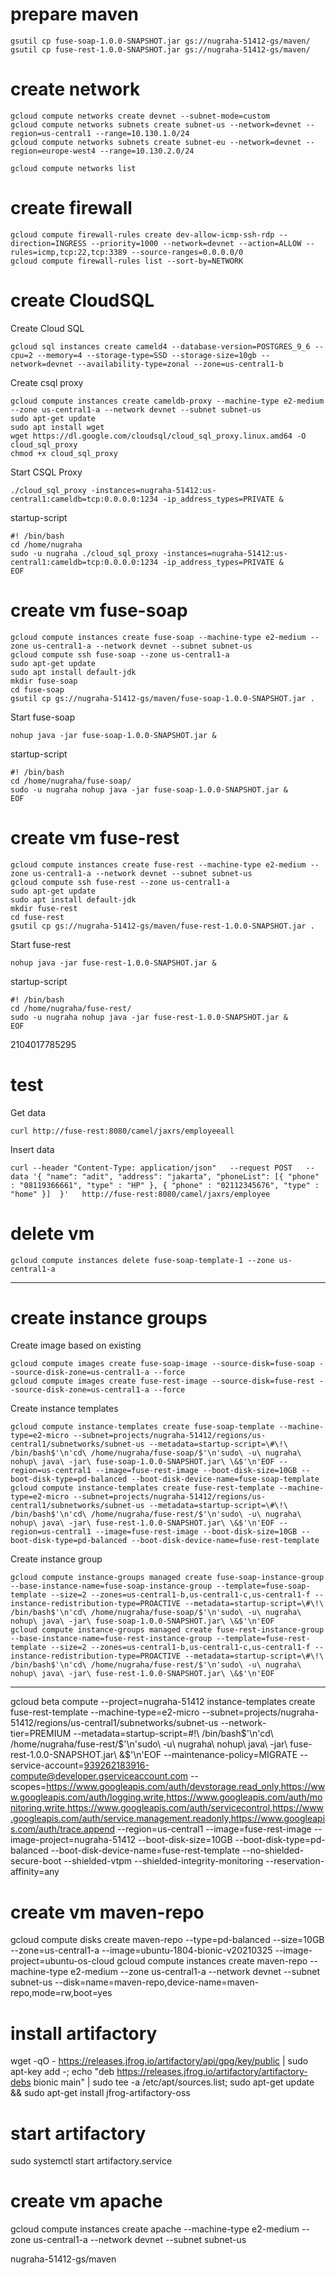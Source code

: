 
# prepare maven
```
gsutil cp fuse-soap-1.0.0-SNAPSHOT.jar gs://nugraha-51412-gs/maven/
gsutil cp fuse-rest-1.0.0-SNAPSHOT.jar gs://nugraha-51412-gs/maven/
```
# create network
```
gcloud compute networks create devnet --subnet-mode=custom
gcloud compute networks subnets create subnet-us --network=devnet --region=us-central1 --range=10.130.1.0/24
gcloud compute networks subnets create subnet-eu --network=devnet --region=europe-west4 --range=10.130.2.0/24

gcloud compute networks list
```
# create firewall
```
gcloud compute firewall-rules create dev-allow-icmp-ssh-rdp --direction=INGRESS --priority=1000 --network=devnet --action=ALLOW --rules=icmp,tcp:22,tcp:3389 --source-ranges=0.0.0.0/0
gcloud compute firewall-rules list --sort-by=NETWORK
```
# create CloudSQL
Create Cloud SQL
```
gcloud sql instances create cameld4 --database-version=POSTGRES_9_6 --cpu=2 --memory=4 --storage-type=SSD --storage-size=10gb --network=devnet --availability-type=zonal --zone=us-central1-b
```
Create csql proxy
```
gcloud compute instances create cameldb-proxy --machine-type e2-medium --zone us-central1-a --network devnet --subnet subnet-us
sudo apt-get update
sudo apt install wget
wget https://dl.google.com/cloudsql/cloud_sql_proxy.linux.amd64 -O cloud_sql_proxy
chmod +x cloud_sql_proxy
```
Start CSQL Proxy
```
./cloud_sql_proxy -instances=nugraha-51412:us-central1:cameldb=tcp:0.0.0.0:1234 -ip_address_types=PRIVATE &
```
startup-script
```
#! /bin/bash
cd /home/nugraha
sudo -u nugraha ./cloud_sql_proxy -instances=nugraha-51412:us-central1:cameldb=tcp:0.0.0.0:1234 -ip_address_types=PRIVATE &
EOF
```

# create vm fuse-soap
```
gcloud compute instances create fuse-soap --machine-type e2-medium --zone us-central1-a --network devnet --subnet subnet-us
gcloud compute ssh fuse-soap --zone us-central1-a
sudo apt-get update
sudo apt install default-jdk
mkdir fuse-soap
cd fuse-soap
gsutil cp gs://nugraha-51412-gs/maven/fuse-soap-1.0.0-SNAPSHOT.jar .
```
Start fuse-soap
```
nohup java -jar fuse-soap-1.0.0-SNAPSHOT.jar &
```
startup-script
```
#! /bin/bash
cd /home/nugraha/fuse-soap/
sudo -u nugraha nohup java -jar fuse-soap-1.0.0-SNAPSHOT.jar &
EOF
```

# create vm fuse-rest
```
gcloud compute instances create fuse-rest --machine-type e2-medium --zone us-central1-a --network devnet --subnet subnet-us
gcloud compute ssh fuse-rest --zone us-central1-a
sudo apt-get update
sudo apt install default-jdk
mkdir fuse-rest
cd fuse-rest
gsutil cp gs://nugraha-51412-gs/maven/fuse-rest-1.0.0-SNAPSHOT.jar .
```
Start fuse-rest
```
nohup java -jar fuse-rest-1.0.0-SNAPSHOT.jar &
```
startup-script
```
#! /bin/bash
cd /home/nugraha/fuse-rest/
sudo -u nugraha nohup java -jar fuse-rest-1.0.0-SNAPSHOT.jar &
EOF
```



2104017785295


# test
Get data
```
curl http://fuse-rest:8080/camel/jaxrs/employeeall
```
Insert data
```
curl --header "Content-Type: application/json"   --request POST   --data '{ "name": "adit", "address": "jakarta", "phoneList": [{ "phone" : "08119366661", "type" : "HP" }, { "phone" : "02112345676", "type" : "home" }]  }'   http://fuse-rest:8080/camel/jaxrs/employee
```

# delete vm
```
gcloud compute instances delete fuse-soap-template-1 --zone us-central1-a
```
-------------

# create instance groups
Create image based on existing
```
gcloud compute images create fuse-soap-image --source-disk=fuse-soap --source-disk-zone=us-central1-a --force
gcloud compute images create fuse-rest-image --source-disk=fuse-rest --source-disk-zone=us-central1-a --force
```
Create instance templates
```
gcloud compute instance-templates create fuse-soap-template --machine-type=e2-micro --subnet=projects/nugraha-51412/regions/us-central1/subnetworks/subnet-us --metadata=startup-script=\#\!\ /bin/bash$'\n'cd\ /home/nugraha/fuse-soap/$'\n'sudo\ -u\ nugraha\ nohup\ java\ -jar\ fuse-soap-1.0.0-SNAPSHOT.jar\ \&$'\n'EOF --region=us-central1 --image=fuse-rest-image --boot-disk-size=10GB --boot-disk-type=pd-balanced --boot-disk-device-name=fuse-soap-template
gcloud compute instance-templates create fuse-rest-template --machine-type=e2-micro --subnet=projects/nugraha-51412/regions/us-central1/subnetworks/subnet-us --metadata=startup-script=\#\!\ /bin/bash$'\n'cd\ /home/nugraha/fuse-rest/$'\n'sudo\ -u\ nugraha\ nohup\ java\ -jar\ fuse-rest-1.0.0-SNAPSHOT.jar\ \&$'\n'EOF --region=us-central1 --image=fuse-rest-image --boot-disk-size=10GB --boot-disk-type=pd-balanced --boot-disk-device-name=fuse-rest-template
```
Create instance group
```
gcloud compute instance-groups managed create fuse-soap-instance-group --base-instance-name=fuse-soap-instance-group --template=fuse-soap-template --size=2 --zones=us-central1-b,us-central1-c,us-central1-f --instance-redistribution-type=PROACTIVE --metadata=startup-script=\#\!\ /bin/bash$'\n'cd\ /home/nugraha/fuse-soap/$'\n'sudo\ -u\ nugraha\ nohup\ java\ -jar\ fuse-soap-1.0.0-SNAPSHOT.jar\ \&$'\n'EOF 
gcloud compute instance-groups managed create fuse-rest-instance-group --base-instance-name=fuse-rest-instance-group --template=fuse-rest-template --size=2 --zones=us-central1-b,us-central1-c,us-central1-f --instance-redistribution-type=PROACTIVE --metadata=startup-script=\#\!\ /bin/bash$'\n'cd\ /home/nugraha/fuse-rest/$'\n'sudo\ -u\ nugraha\ nohup\ java\ -jar\ fuse-rest-1.0.0-SNAPSHOT.jar\ \&$'\n'EOF 
```

---------

gcloud beta compute --project=nugraha-51412 instance-templates create fuse-rest-template --machine-type=e2-micro 
--subnet=projects/nugraha-51412/regions/us-central1/subnetworks/subnet-us --network-tier=PREMIUM 
--metadata=startup-script=\#\!\ /bin/bash$'\n'cd\ /home/nugraha/fuse-rest/$'\n'sudo\ -u\ nugraha\ nohup\ java\ -jar\ fuse-rest-1.0.0-SNAPSHOT.jar\ \&$'\n'EOF 
--maintenance-policy=MIGRATE --service-account=939262183916-compute@developer.gserviceaccount.com --scopes=https://www.googleapis.com/auth/devstorage.read_only,https://www.googleapis.com/auth/logging.write,https://www.googleapis.com/auth/monitoring.write,https://www.googleapis.com/auth/servicecontrol,https://www.googleapis.com/auth/service.management.readonly,https://www.googleapis.com/auth/trace.append --region=us-central1 --image=fuse-rest-image --image-project=nugraha-51412 --boot-disk-size=10GB --boot-disk-type=pd-balanced --boot-disk-device-name=fuse-rest-template --no-shielded-secure-boot --shielded-vtpm --shielded-integrity-monitoring --reservation-affinity=any




# create vm maven-repo
gcloud compute disks create maven-repo --type=pd-balanced --size=10GB --zone=us-central1-a --image=ubuntu-1804-bionic-v20210325 --image-project=ubuntu-os-cloud
gcloud compute instances create maven-repo --machine-type e2-medium --zone us-central1-a --network devnet --subnet subnet-us --disk=name=maven-repo,device-name=maven-repo,mode=rw,boot=yes

# install artifactory
wget -qO - https://releases.jfrog.io/artifactory/api/gpg/key/public | sudo apt-key add -;
echo "deb https://releases.jfrog.io/artifactory/artifactory-debs bionic main" | sudo tee -a /etc/apt/sources.list;
sudo apt-get update && sudo apt-get install jfrog-artifactory-oss

# start artifactory
sudo systemctl start artifactory.service

# create vm apache
gcloud compute instances create apache --machine-type e2-medium --zone us-central1-a --network devnet --subnet subnet-us


nugraha-51412-gs/maven
